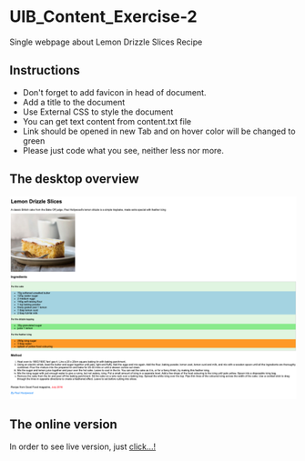 # UIB_Content_Exercise-2

Single webpage about Lemon Drizzle Slices Recipe

## Instructions

- Don't forget to add favicon in head of document.
- Add a title to the document
- Use External CSS to style the document
- You can get text content from content.txt file
- Link should be opened in new Tab and on hover color will be changed to green
- Please just code what you see, neither less nor more.

## The desktop overview

![The overview](./images/Desktop.png "The general overview")

## The online version

In order to see live version, just [click...!](https://hsnakk.github.io/UIB_Content_Exercise-2/)
